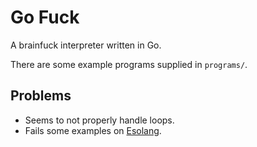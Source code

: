 # Go Fuck

A brainfuck interpreter written in Go.

There are some example programs supplied in `programs/`.

## Problems

* Seems to not properly handle loops.
* Fails some examples on [Esolang](http://esolangs.org/wiki/Brainfuck).
